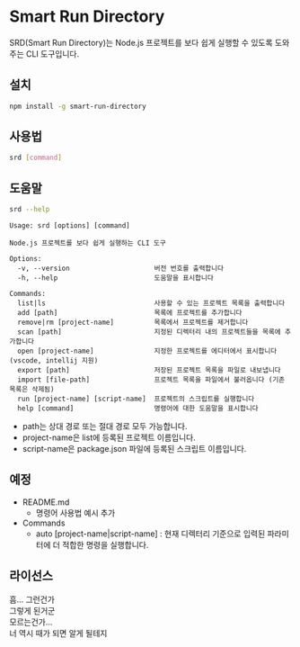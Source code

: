 # Smart Run Directory
SRD(Smart Run Directory)는 Node.js 프로젝트를 보다 쉽게 실행할 수 있도록 도와주는 CLI 도구입니다.  

## 설치
```bash
npm install -g smart-run-directory
```

## 사용법
```bash
srd [command]
```

## 도움말
```bash
srd --help
```

```text
Usage: srd [options] [command]

Node.js 프로젝트를 보다 쉽게 실행하는 CLI 도구

Options:
  -v, --version                     버전 번호를 출력합니다
  -h, --help                        도움말을 표시합니다

Commands:
  list|ls                           사용할 수 있는 프로젝트 목록을 출력합니다
  add [path]                        목록에 프로젝트를 추가합니다
  remove|rm [project-name]          목록에서 프로젝트를 제거합니다
  scan [path]                       지정된 디렉터리 내의 프로젝트들을 목록에 추가합니다
  open [project-name]               지정한 프로젝트를 에디터에서 표시합니다 (vscode, intellij 지원)
  export [path]                     저장된 프로젝트 목록을 파일로 내보냅니다
  import [file-path]                프로젝트 목록을 파일에서 불러옵니다 (기존 목록은 삭제됨)
  run [project-name] [script-name]  프로젝트의 스크립트를 실행합니다
  help [command]                    명령어에 대한 도움말을 표시합니다
```
- path는 상대 경로 또는 절대 경로 모두 가능합니다.
- project-name은 list에 등록된 프로젝트 이름입니다.
- script-name은 package.json 파일에 등록된 스크립트 이름입니다.

## 예정
- README.md
  - 명령어 사용법 예시 추가
- Commands
  - auto [project-name|script-name] : 현재 디렉터리 기준으로 입력된 파라미터에 더 적합한 명령을 실행합니다.

## 라이선스
흠... 그런건가  
그렇게 된거군  
모르는건가...  
너 역시 때가 되면 알게 될테지



